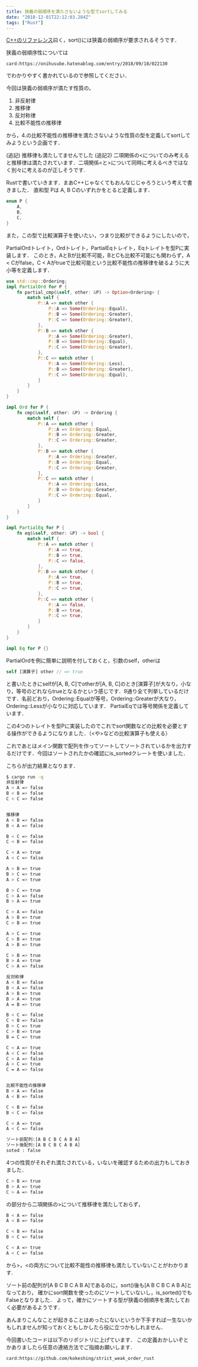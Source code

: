 ```yaml
---
title: 狭義の弱順序を満たさないような型でsortしてみる
date: "2018-12-01T22:12:03.284Z"
tags: ["Rust"]
---
```


[C++のリファレンス](https://cpprefjp.github.io/reference/algorithm.html#strict-weak-ordering)曰く，sort()には狭義の弱順序が要求されるそうです．

狭義の弱順序性については

`card:https://onihusube.hatenablog.com/entry/2018/09/18/022130`

でわかりやすく書かれているので参照してください．

今回は狭義の弱順序が満たす性質の，

1.  非反射律
2.  推移律
3.  反対称律
4.  比較不能性の推移律

から，4.の比較不能性の推移律を満たさないような性質の型を定義してsortしてみようという企画です．

(追記) 推移律も満たしてませんでした
(追記2) 二項関係の<についてのみ考えると推移律は満たされています．二項関係<と>について同時に考えるべきではなく別々に考えるのが正しそうです.

Rustで書いていきます．まあC++じゃなくてもおんなじじゃろうという考えで書きました．
直和型 Pは A, B Cのいずれかをとると定義します．

```rust
enum P {
    A,
    B,
    C,
}
```

また，この型で比較演算子を使いたい，つまり比較ができるようにしたいので，

PartialOrdトレイト，Ordトレイト，PartialEqトレイト，Eqトレイトを型Pに実装します．
このとき，AとBが比較不可能，BとCも比較不可能にも関わらず，A < Cがfalse，C < Aがtrueで比較可能という比較不能性の推移律を破るように大小等を定義します．

```rust
use std::cmp::Ordering;
impl PartialOrd for P {
    fn partial_cmp(&self, other: &P) -> Option<Ordering> {
        match self {
            P::A => match other {
                P::A => Some(Ordering::Equal),
                P::B => Some(Ordering::Greater),
                P::C => Some(Ordering::Greater),
            },
            P::B => match other {
                P::A => Some(Ordering::Greater),
                P::B => Some(Ordering::Equal),
                P::C => Some(Ordering::Greater),
            },
            P::C => match other {
                P::A => Some(Ordering::Less),
                P::B => Some(Ordering::Greater),
                P::C => Some(Ordering::Equal),
            }
        }
    }
}

impl Ord for P {
    fn cmp(&self, other: &P) -> Ordering {
        match self {
            P::A => match other {
                P::A => Ordering::Equal,
                P::B => Ordering::Greater,
                P::C => Ordering::Greater,
            },
            P::B => match other {
                P::A => Ordering::Greater,
                P::B => Ordering::Equal,
                P::C => Ordering::Greater,
            },
            P::C => match other {
                P::A => Ordering::Less,
                P::B => Ordering::Greater,
                P::C => Ordering::Equal,
            }
        }
    }
}

impl PartialEq for P {
    fn eq(&self, other: &P) -> bool {
        match self {
            P::A => match other {
                P::A => true,
                P::B => true,
                P::C => false,
            },
            P::B => match other {
                P::A => true,
                P::B => true,
                P::C => true,
            },
            P::C => match other {
                P::A => false,
                P::B => true,
                P::C => true,
            }
        }
    }
}

impl Eq for P {}
```

PartialOrdを例に簡単に説明を付しておくと，引数のself，otherは

```rust
self [演算子] other // => true
```
と書いたときにselfが[A, B, C]でotherが[A, B, C]のとき[演算子]が大なり，小なり，等号のどれならtrueとなるかという感じです．9通り全て列挙しているだけです．名前どおり，Ordering::Equalが等号，Ordering::Greaterが大なり，Ordering::Lessが小なりに対応しています．
PartialEqでは等号関係を定義しています．

この4つのトレイトを型Pに実装したのでこれでsort関数などの比較を必要とする操作ができるようになりました．（<や>などの比較演算子も使える）

これであとはメイン関数で配列を作ってソートしてソートされているかを出力するだけです．今回はソートされたかの確認にis_sortedクレートを使いました．

こちらが出力結果となります．

```sh
$ cargo run -q
非反射律
A < A => false
B < B => false
C < C => false


推移律
A < B => false
B < A => false

B < C => false
C < B => false

C < A => true
A < C => false

A > B => true
B > C => true
A > C => true

B > C => true
C > A => false
B > A => true

C > A => false
A > B => true
C > B => true

A > C => true
C > B => true
A > B => true

C > B => true
B > A => true
C > A => false

反対称律
A < B => false
B < A => false
A > B => true
B > A => true
A = B => true

B < C => false
C < B => false
B > C => true
C > B => true
B = C => true

C < A => true
A < C => false
C > A => false
A > C => true
C = A => false


比較不能性の推移律
B < A => false
A < B => false

C < B => false
B < C => false

C < A => true
A < C => false

ソート前配列:[A B C B C A B A]
ソート後配列:[A B C B C A B A]
soted : false
```

4つの性質がそれぞれ満たされている，いないを確認するための出力もしておきました．

```sh
C > B => true
B > A => true
C > A => false
```

の部分から二項関係の>について推移律を満たしておらず，

```sh
B < A => false
A < B => false

C < B => false
B < C => false

C < A => true
A < C => false
```

から>，<の両方について比較不能性の推移律も満たしていないことがわかります.

ソート前の配列が[A B C B C A B A]であるのに，sort()後も[A B C B C A B A]となっており，
確かにsort関数を使ったのにソートしていないし，is_sorted()でもFalseとなりました．
よって，確かにソートする型が狭義の弱順序を満たしておく必要があるようです．

あんまりこんなことが起きることはめったにないというか下手すれば一生ないかもしれませんが知っておくともしかしたら役に立つかもしれません．

今回書いたコードは以下のリポジトリに上げています．
この定義おかしいぞとかありましたら任意の連絡方法でご指摘お願いします．

`card:https://github.com/kokeshing/strict_weak_order_rust`
